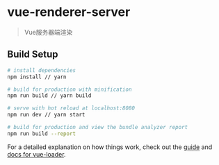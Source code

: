 # vue-renderer-server

> Vue服务器端渲染

## Build Setup

``` bash
# install dependencies
npm install // yarn

# build for production with minification
npm run build // yarn build

# serve with hot reload at localhost:8080
npm run dev // yarn start

# build for production and view the bundle analyzer report
npm run build --report
```

For a detailed explanation on how things work, check out the [guide](http://vuejs-templates.github.io/webpack/) and [docs for vue-loader](http://vuejs.github.io/vue-loader).
